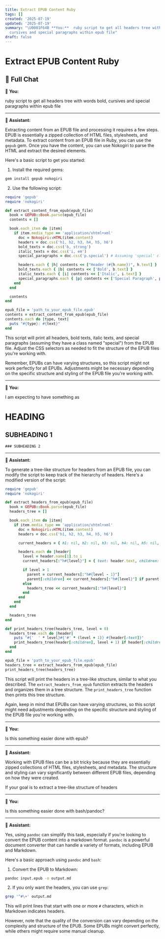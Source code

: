 ```yaml
---
title: Extract EPUB Content Ruby
tags: []
created: '2025-07-19'
updated: '2025-07-19'
summary: "\U0001F64B **You:**  ruby script to get all headers tree with words bold,
  cursives and special paragraphs within epub file"
draft: false
---
```


# Extract EPUB Content Ruby

## 🧠 Full Chat

🙋 **You:**

ruby script to get all headers tree with words bold, cursives and special paragraphs within epub file

---

🤖 **Assistant:**

Extracting content from an EPUB file and processing it requires a few steps. EPUB is essentially a zipped collection of HTML files, stylesheets, and metadata. To extract content from an EPUB file in Ruby, you can use the `gepub` gem. Once you have the content, you can use Nokogiri to parse the HTML and extract the desired elements.

Here's a basic script to get you started:

1. Install the required gems:

```bash
gem install gepub nokogiri
```

2. Use the following script:

```ruby
require 'gepub'
require 'nokogiri'

def extract_content_from_epub(epub_file)
  book = GEPUB::Book.parse(epub_file)
  contents = []

  book.each_item do |item|
    if item.media_type == 'application/xhtml+xml'
      doc = Nokogiri::HTML(item.content)
      headers = doc.css('h1, h2, h3, h4, h5, h6')
      bold_texts = doc.css('b, strong')
      italic_texts = doc.css('i, em')
      special_paragraphs = doc.css('p.special') # Assuming 'special' class for special paragraphs

      headers.each { |h| contents << ["Header (#{h.name})", h.text] }
      bold_texts.each { |b| contents << ['Bold', b.text] }
      italic_texts.each { |i| contents << ['Italic', i.text] }
      special_paragraphs.each { |p| contents << ['Special Paragraph', p.text] }
    end
  end

  contents
end

epub_file = 'path_to_your_epub_file.epub'
contents = extract_content_from_epub(epub_file)
contents.each do |type, text|
  puts "#{type}: #{text}"
end
```

This script will print all headers, bold texts, italic texts, and special paragraphs (assuming they have a class named "special") from the EPUB file. Adjust the CSS selectors as needed to fit the structure of the EPUB files you're working with.

Remember, EPUBs can have varying structures, so this script might not work perfectly for all EPUBs. Adjustments might be necessary depending on the specific structure and styling of the EPUB file you're working with.

---

🙋 **You:**

I am expecting to have something as
# HEADING
  ## SUBHEADING 1
    ### SUBHEADING 2

---

🤖 **Assistant:**

To generate a tree-like structure for headers from an EPUB file, you can modify the script to keep track of the hierarchy of headers. Here's a modified version of the script:

```ruby
require 'gepub'
require 'nokogiri'

def extract_headers_from_epub(epub_file)
  book = GEPUB::Book.parse(epub_file)
  headers_tree = []

  book.each_item do |item|
    if item.media_type == 'application/xhtml+xml'
      doc = Nokogiri::HTML(item.content)
      headers = doc.css('h1, h2, h3, h4, h5, h6')

      current_headers = { h1: nil, h2: nil, h3: nil, h4: nil, h5: nil, h6: nil }

      headers.each do |header|
        level = header.name[1].to_i
        current_headers[:"h#{level}"] = { text: header.text, children: [] }

        if level > 1
          parent = current_headers[:"h#{level - 1}"]
          parent[:children] << current_headers[:"h#{level}"] if parent
        else
          headers_tree << current_headers[:"h#{level}"]
        end
      end
    end
  end

  headers_tree
end

def print_headers_tree(headers_tree, level = 0)
  headers_tree.each do |header|
    puts "#{'  ' * level}#{'#' * (level + 1)} #{header[:text]}"
    print_headers_tree(header[:children], level + 1) if header[:children].any?
  end
end

epub_file = 'path_to_your_epub_file.epub'
headers_tree = extract_headers_from_epub(epub_file)
print_headers_tree(headers_tree)
```

This script will print the headers in a tree-like structure, similar to what you described. The `extract_headers_from_epub` function extracts the headers and organizes them in a tree structure. The `print_headers_tree` function then prints this tree structure.

Again, keep in mind that EPUBs can have varying structures, so this script might need adjustments depending on the specific structure and styling of the EPUB file you're working with.

---

🙋 **You:**

Is this something easier done with epub?

---

🤖 **Assistant:**

Working with EPUB files can be a bit tricky because they are essentially zipped collections of HTML files, stylesheets, and metadata. The structure and styling can vary significantly between different EPUB files, depending on how they were created.

If your goal is to extract a tree-like structure of headers

---

🙋 **You:**

Is this something easier done with bash/pandoc?

---

🤖 **Assistant:**

Yes, using `pandoc` can simplify this task, especially if you're looking to convert the EPUB content into a markdown format. `pandoc` is a powerful document converter that can handle a variety of formats, including EPUB and Markdown.

Here's a basic approach using `pandoc` and `bash`:

1. Convert the EPUB to Markdown:

```bash
pandoc input.epub -o output.md
```

2. If you only want the headers, you can use `grep`:

```bash
grep '^#\+' output.md
```

This will print lines that start with one or more `#` characters, which in Markdown indicates headers.

However, note that the quality of the conversion can vary depending on the complexity and structure of the EPUB. Some EPUBs might convert perfectly, while others might require some manual cleanup.